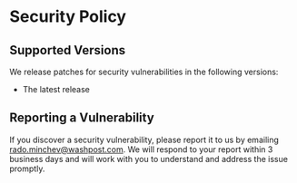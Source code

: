 # Security Policy

## Supported Versions

We release patches for security vulnerabilities in the following versions:

- The latest release

## Reporting a Vulnerability

If you discover a security vulnerability, please report it to us by emailing rado.minchev@washpost.com. We will respond to your report within 3 business days and will work with you to understand and address the issue promptly.
